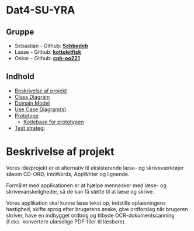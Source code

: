 # Dat4-SU-YRA

## Gruppe

- Sebastian - Github: **[Sebbedeb](https://github.com/Sebbedeb)**
- Lasse - Github: **[kotteletfisk](https://github.com/kotteletfisk)**
- Oskar - Github: **[cph-oo221](https://github.com/cph-oo221)**

## Indhold

- [Beskrivelse af projekt](#beskrivelse-af-projekt)
- [Class Diagram](./class-diagram/)
- [Domain Model](./domain-model/)
- [Use Case Diagram(s)](./use-cases/)
- [Prototype](./prototype/)
  - [Kodebase for prototypen](./prototype/)
- [Test strategi](./test_strategy.md)

# Beskrivelse af projekt

Vores idé/projekt er et alternativ til eksisterende læse- og skriveværktøjer såsom CD-ORD, IntoWords, AppWriter og lignende.

Formålet med applikationen er at hjælpe mennesker med læse- og skrivevanskeligheder, så de kan få støtte til at læse og skrive.

Vores applikation skal kunne læse tekst op, indstille oplæsningens hastighed, skifte sprog efter brugerens ønske, give ordforslag når brugeren skriver, have en indbygget ordbog og tilbyde OCR-dokumentscanning (f.eks. konvertere ulæselige PDF-filer til læsbare).
